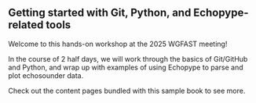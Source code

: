 ## Getting started with Git, Python, and Echopype-related tools

Welcome to this hands-on workshop at the 2025 WGFAST meeting!

In the course of 2 half days, we will work through the basics of Git/GitHub and Python, and wrap up with examples of using Echopype to parse and plot echosounder data.

<!-- 
This is a small sample book to give you a feel for how book content is
structured.
It shows off a few of the major file types, as well as some sample content.
It does not go in-depth into any particular topic - check out [the Jupyter Book documentation](https://jupyterbook.org) for more information.
-->

Check out the content pages bundled with this sample book to see more.

```{tableofcontents}
```
